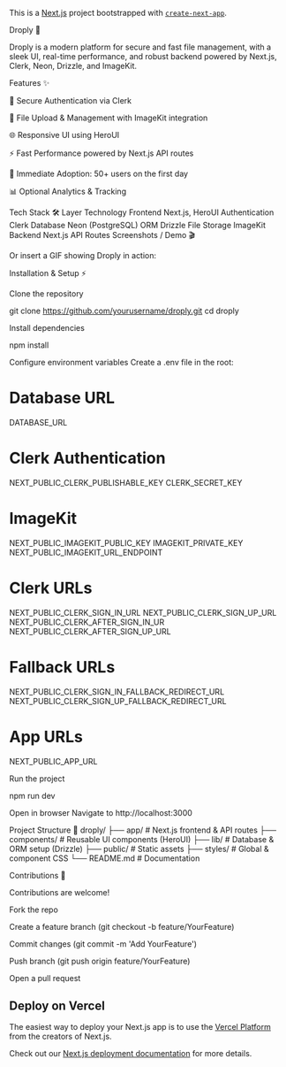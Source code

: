 This is a [Next.js](https://nextjs.org) project bootstrapped with [`create-next-app`](https://nextjs.org/docs/app/api-reference/cli/create-next-app).

Droply 🚀

Droply is a modern platform for secure and fast file management, with a sleek UI, real-time performance, and robust backend powered by Next.js, Clerk, Neon, Drizzle, and ImageKit.

Features ✨

🔐 Secure Authentication via Clerk

📂 File Upload & Management with ImageKit integration

🌐 Responsive UI using HeroUI

⚡ Fast Performance powered by Next.js API routes

🎉 Immediate Adoption: 50+ users on the first day

📊 Optional Analytics & Tracking

Tech Stack 🛠️
Layer	Technology
Frontend	Next.js, HeroUI
Authentication	Clerk
Database	Neon (PostgreSQL)
ORM	Drizzle
File Storage	ImageKit
Backend	Next.js API Routes
Screenshots / Demo 🎬




Or insert a GIF showing Droply in action:


Installation & Setup ⚡

Clone the repository

git clone https://github.com/yourusername/droply.git
cd droply


Install dependencies

npm install


Configure environment variables
Create a .env file in the root:

# Database URL
DATABASE_URL

# Clerk Authentication
NEXT_PUBLIC_CLERK_PUBLISHABLE_KEY
CLERK_SECRET_KEY

# ImageKit
NEXT_PUBLIC_IMAGEKIT_PUBLIC_KEY
IMAGEKIT_PRIVATE_KEY
NEXT_PUBLIC_IMAGEKIT_URL_ENDPOINT

# Clerk URLs
NEXT_PUBLIC_CLERK_SIGN_IN_URL
NEXT_PUBLIC_CLERK_SIGN_UP_URL
NEXT_PUBLIC_CLERK_AFTER_SIGN_IN_UR
NEXT_PUBLIC_CLERK_AFTER_SIGN_UP_URL

# Fallback URLs
NEXT_PUBLIC_CLERK_SIGN_IN_FALLBACK_REDIRECT_URL
NEXT_PUBLIC_CLERK_SIGN_UP_FALLBACK_REDIRECT_URL

# App URLs
NEXT_PUBLIC_APP_URL

Run the project

npm run dev


Open in browser
Navigate to http://localhost:3000

Project Structure 📂
droply/
├── app/                # Next.js frontend & API routes
├── components/         # Reusable UI components (HeroUI)
├── lib/                # Database & ORM setup (Drizzle)
├── public/             # Static assets
├── styles/             # Global & component CSS
└── README.md           # Documentation

Contributions 🤝

Contributions are welcome!

Fork the repo

Create a feature branch (git checkout -b feature/YourFeature)

Commit changes (git commit -m 'Add YourFeature')

Push branch (git push origin feature/YourFeature)

Open a pull request

## Deploy on Vercel

The easiest way to deploy your Next.js app is to use the [Vercel Platform](https://vercel.com/new?utm_medium=default-template&filter=next.js&utm_source=create-next-app&utm_campaign=create-next-app-readme) from the creators of Next.js.

Check out our [Next.js deployment documentation](https://nextjs.org/docs/app/building-your-application/deploying) for more details.
